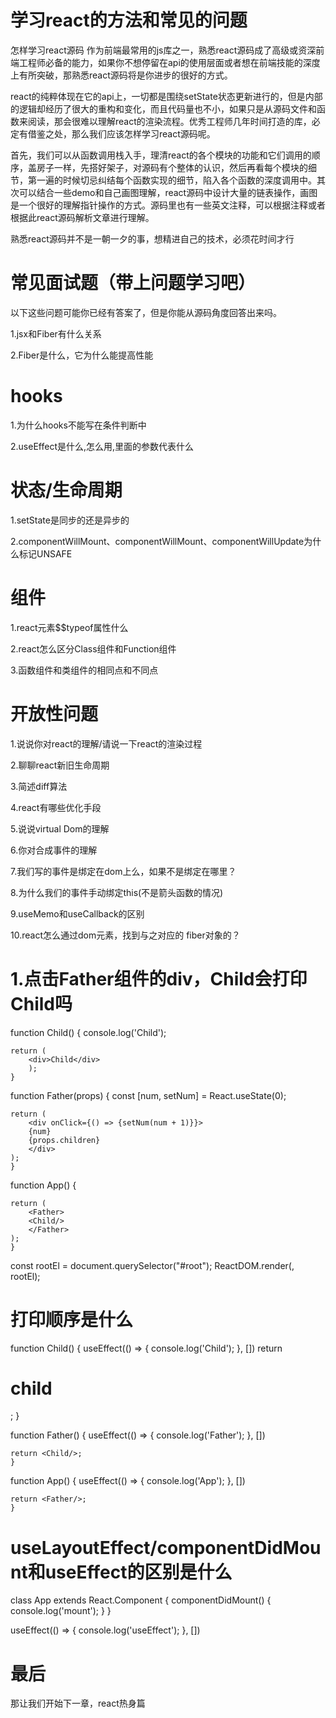 # 学习react的方法和常见的问题

怎样学习react源码
作为前端最常用的js库之一，熟悉react源码成了高级或资深前端工程师必备的能力，如果你不想停留在api的使用层面或者想在前端技能的深度上有所突破，那熟悉react源码将是你进步的很好的方式。

react的纯粹体现在它的api上，一切都是围绕setState状态更新进行的，但是内部的逻辑却经历了很大的重构和变化，而且代码量也不小，如果只是从源码文件和函数来阅读，那会很难以理解react的渲染流程。优秀工程师几年时间打造的库，必定有借鉴之处，那么我们应该怎样学习react源码呢。

首先，我们可以从函数调用栈入手，理清react的各个模块的功能和它们调用的顺序，盖房子一样，先搭好架子，对源码有个整体的认识，然后再看每个模块的细节，第一遍的时候切忌纠结每个函数实现的细节，陷入各个函数的深度调用中。其次可以结合一些demo和自己画图理解，react源码中设计大量的链表操作，画图是一个很好的理解指针操作的方式。源码里也有一些英文注释，可以根据注释或者根据此react源码解析文章进行理解。

熟悉react源码并不是一朝一夕的事，想精进自己的技术，必须花时间才行

# 常见面试题（带上问题学习吧）
以下这些问题可能你已经有答案了，但是你能从源码角度回答出来吗。

1.jsx和Fiber有什么关系

2.Fiber是什么，它为什么能提高性能

# hooks
1.为什么hooks不能写在条件判断中

2.useEffect是什么,怎么用,里面的参数代表什么

# 状态/生命周期
1.setState是同步的还是异步的

2.componentWillMount、componentWillMount、componentWillUpdate为什么标记UNSAFE

# 组件

1.react元素$$typeof属性什么

2.react怎么区分Class组件和Function组件

3.函数组件和类组件的相同点和不同点

# 开放性问题

1.说说你对react的理解/请说一下react的渲染过程

2.聊聊react新旧生命周期

3.简述diff算法

4.react有哪些优化手段

5.说说virtual Dom的理解

6.你对合成事件的理解

7.我们写的事件是绑定在dom上么，如果不是绑定在哪里？

8.为什么我们的事件手动绑定this(不是箭头函数的情况)

9.useMemo和useCallback的区别

10.react怎么通过dom元素，找到与之对应的 fiber对象的？


# 1.点击Father组件的div，Child会打印Child吗

function Child() {
    console.log('Child');

    return (
        <div>Child</div>
        );
    }

function Father(props) {
    const [num, setNum] = React.useState(0);

    return (
        <div onClick={() => {setNum(num + 1)}}>
        {num}
        {props.children}
        </div>
    );
    }
        
        
function App() {

    return (
        <Father>
        <Child/>
        </Father>
    );
    }
        
const rootEl = document.querySelector("#root");
ReactDOM.render(<App/>, rootEl);

# 打印顺序是什么

function Child() {
    useEffect(() => {
        console.log('Child');
    }, [])
    return <h1>child</h1>;
    }
        
function Father() {
    useEffect(() => {
        console.log('Father');
    }, [])
        
    return <Child/>;
    }
        
function App() {
    useEffect(() => {
        console.log('App');
    }, [])
        
    return <Father/>;
    }
# useLayoutEffect/componentDidMount和useEffect的区别是什么

class App extends React.Component {
  componentDidMount() {
    console.log('mount');
  }
}
    
useEffect(() => {
  console.log('useEffect');
}, [])

# 最后

那让我们开始下一章，react热身篇
